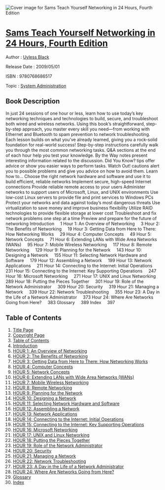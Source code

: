 ![Cover image for Sams Teach Yourself Networking in 24 Hours, Fourth Edition](https://imgdetail.ebookreading.net/cover/cover/system_admin/EB9780768686517.jpg)

[Sams Teach Yourself Networking in 24 Hours, Fourth Edition](https://ebookreading.net/view/book/Sams+Teach+Yourself+Networking+in+24+Hours%2C+Fourth+Edition-EB9780768686517_1.html "Sams Teach Yourself Networking in 24 Hours, Fourth Edition")
====================================================================================================================

Author : [Uyless Black](https://ebookreading.net/search/author/Uyless+Black)

Release Date : 2009/05/01

ISBN : 9780768686517

Topic : [System Administration](https://ebookreading.net/search/category/system-administration)

Book Description
-----------------

In just 24 sessions of one hour or less, learn how to use today’s key networking techniques and technologies to build, secure, and troubleshoot both wired and wireless networks. Using this book’s straightforward, step-by-step approach, you master every skill you need—from working with Ethernet and Bluetooth to spam prevention to network troubleshooting. Each lesson builds on what you’ve already learned, giving you a rock-solid foundation for real-world success!
Step-by-step instructions carefully walk you through the most common networking tasks.
Q&amp;A sections at the end of each hour help you test your knowledge.
By the Way notes present interesting information related to the discussion.
Did You Know? tips offer advice or show you easier ways to perform tasks.
Watch Out! cautions alert you to possible problems and give you advice on how to avoid them.
Learn how to…
Choose the right network hardware and software and use it to build efficient, reliable networks
Implement secure, high-speed Internet connections
Provide reliable remote access to your users
Administer networks to support users of Microsoft, Linux, and UNIX environments
Use low-cost Linux servers to provide file and print services to Windows PCs
Protect your networks and data against today’s most dangerous threats
Use virtualization to save money and improve business flexibility
Utilize RAID technologies to provide flexible storage at lower cost
Troubleshoot and fix network problems one step at a time
Preview and prepare for the future of networking
Introduction     1
Hour 1: An Overview of Networking     3
Hour 2: The Benefits of Networking     19
Hour 3: Getting Data from Here to There: How Networking Works     29
Hour 4: Computer Concepts     49
Hour 5: Network Concepts     71
Hour 6: Extending LANs with Wide Area Networks (WANs)     95
Hour 7: Mobile Wireless Networking     117
Hour 8: Remote Networking     129
Hour 9: Planning for the Network     143
Hour 10: Designing a Network     155
Hour 11: Selecting Network Hardware and Software     179
Hour 12: Assembling a Network     199
Hour 13: Network Applications     211
Hour 14: Connecting to the Internet: Initial Operations     231
Hour 15: Connecting to the Internet: Key Supporting Operations     247
Hour 16: Microsoft Networking     271
Hour 17: UNIX and Linux Networking     289
Hour 18: Putting the Pieces Together     301
Hour 19: Role of the Network Administrator     309
Hour 20: Security     319
Hour 21: Managing a Network     339
Hour 22: Network Troubleshooting     355
Hour 23: A Day in the Life of a Network Administrator     373
Hour 24: Where Are Networks Going from Here?     383
Glossary     389
Index     397
              
Table of Contents
-----------------

1. [Title Page](https://ebookreading.net/view/book/Sams+Teach+Yourself+Networking+in+24+Hours%2C+Fourth+Edition-EB9780768686517_2.html#titlepage)
1. [Copyright Page](https://ebookreading.net/view/book/Sams+Teach+Yourself+Networking+in+24+Hours%2C+Fourth+Edition-EB9780768686517_2.html#copy)
1. [Table of Contents](https://ebookreading.net/view/book/Sams+Teach+Yourself+Networking+in+24+Hours%2C+Fourth+Edition-EB9780768686517_3.html)
1. [Introduction](https://ebookreading.net/view/book/Sams+Teach+Yourself+Networking+in+24+Hours%2C+Fourth+Edition-EB9780768686517_5.html)
1. [HOUR 1: An Overview of Networking](https://ebookreading.net/view/book/Sams+Teach+Yourself+Networking+in+24+Hours%2C+Fourth+Edition-EB9780768686517_6.html)
1. [HOUR 2: The Benefits of Networking](https://ebookreading.net/view/book/Sams+Teach+Yourself+Networking+in+24+Hours%2C+Fourth+Edition-EB9780768686517_7.html)
1. [HOUR 3: Getting Data from Here to There: How Networking Works](https://ebookreading.net/view/book/Sams+Teach+Yourself+Networking+in+24+Hours%2C+Fourth+Edition-EB9780768686517_8.html)
1. [HOUR 4: Computer Concepts](https://ebookreading.net/view/book/Sams+Teach+Yourself+Networking+in+24+Hours%2C+Fourth+Edition-EB9780768686517_9.html)
1. [HOUR 5: Network Concepts](https://ebookreading.net/view/book/Sams+Teach+Yourself+Networking+in+24+Hours%2C+Fourth+Edition-EB9780768686517_10.html)
1. [HOUR 6: Extending LANs with Wide Area Networks (WANs)](https://ebookreading.net/view/book/Sams+Teach+Yourself+Networking+in+24+Hours%2C+Fourth+Edition-EB9780768686517_11.html)
1. [HOUR 7: Mobile Wireless Networking](https://ebookreading.net/view/book/Sams+Teach+Yourself+Networking+in+24+Hours%2C+Fourth+Edition-EB9780768686517_12.html)
1. [HOUR 8: Remote Networking](https://ebookreading.net/view/book/Sams+Teach+Yourself+Networking+in+24+Hours%2C+Fourth+Edition-EB9780768686517_13.html)
1. [HOUR 9: Planning for the Network](https://ebookreading.net/view/book/Sams+Teach+Yourself+Networking+in+24+Hours%2C+Fourth+Edition-EB9780768686517_14.html)
1. [HOUR 10: Designing a Network](https://ebookreading.net/view/book/Sams+Teach+Yourself+Networking+in+24+Hours%2C+Fourth+Edition-EB9780768686517_15.html)
1. [HOUR 11: Selecting Network Hardware and Software](https://ebookreading.net/view/book/Sams+Teach+Yourself+Networking+in+24+Hours%2C+Fourth+Edition-EB9780768686517_16.html)
1. [HOUR 12: Assembling a Network](https://ebookreading.net/view/book/Sams+Teach+Yourself+Networking+in+24+Hours%2C+Fourth+Edition-EB9780768686517_17.html)
1. [HOUR 13: Network Applications](https://ebookreading.net/view/book/Sams+Teach+Yourself+Networking+in+24+Hours%2C+Fourth+Edition-EB9780768686517_18.html)
1. [HOUR 14: Connecting to the Internet: Initial Operations](https://ebookreading.net/view/book/Sams+Teach+Yourself+Networking+in+24+Hours%2C+Fourth+Edition-EB9780768686517_19.html)
1. [HOUR 15: Connecting to the Internet: Key Supporting Operations](https://ebookreading.net/view/book/Sams+Teach+Yourself+Networking+in+24+Hours%2C+Fourth+Edition-EB9780768686517_20.html)
1. [HOUR 16: Microsoft Networking](https://ebookreading.net/view/book/Sams+Teach+Yourself+Networking+in+24+Hours%2C+Fourth+Edition-EB9780768686517_21.html)
1. [HOUR 17: UNIX and Linux Networking](https://ebookreading.net/view/book/Sams+Teach+Yourself+Networking+in+24+Hours%2C+Fourth+Edition-EB9780768686517_22.html)
1. [HOUR 18: Putting the Pieces Together](https://ebookreading.net/view/book/Sams+Teach+Yourself+Networking+in+24+Hours%2C+Fourth+Edition-EB9780768686517_23.html)
1. [HOUR 19: Role of the Network Administrator](https://ebookreading.net/view/book/Sams+Teach+Yourself+Networking+in+24+Hours%2C+Fourth+Edition-EB9780768686517_24.html)
1. [HOUR 20: Security](https://ebookreading.net/view/book/Sams+Teach+Yourself+Networking+in+24+Hours%2C+Fourth+Edition-EB9780768686517_25.html)
1. [HOUR 21: Managing a Network](https://ebookreading.net/view/book/Sams+Teach+Yourself+Networking+in+24+Hours%2C+Fourth+Edition-EB9780768686517_26.html)
1. [HOUR 22: Network Troubleshooting](https://ebookreading.net/view/book/Sams+Teach+Yourself+Networking+in+24+Hours%2C+Fourth+Edition-EB9780768686517_27.html)
1. [HOUR 23: A Day in the Life of a Network Administrator](https://ebookreading.net/view/book/Sams+Teach+Yourself+Networking+in+24+Hours%2C+Fourth+Edition-EB9780768686517_28.html)
1. [HOUR 24: Where Are Networks Going from Here?](https://ebookreading.net/view/book/Sams+Teach+Yourself+Networking+in+24+Hours%2C+Fourth+Edition-EB9780768686517_29.html)
1. [Glossary](https://ebookreading.net/view/book/Sams+Teach+Yourself+Networking+in+24+Hours%2C+Fourth+Edition-EB9780768686517_30.html)
1. [Index](https://ebookreading.net/view/book/Sams+Teach+Yourself+Networking+in+24+Hours%2C+Fourth+Edition-EB9780768686517_31.html)
